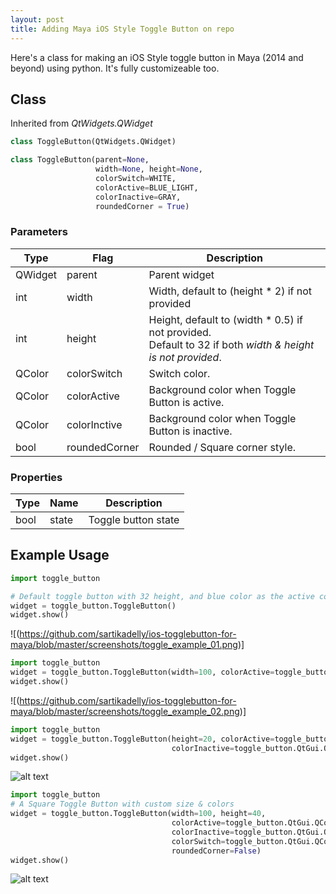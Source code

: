 ```yaml
---
layout: post
title: Adding Maya iOS Style Toggle Button on repo
---
```


Here's a class for making an iOS Style toggle button in Maya (2014 and beyond) using python.
It's fully customizeable too.

## Class
Inherited from *QtWidgets.QWidget*
```python
class ToggleButton(QtWidgets.QWidget)

class ToggleButton(parent=None,
                   width=None, height=None,
                   colorSwitch=WHITE,
                   colorActive=BLUE_LIGHT,
                   colorInactive=GRAY,
                   roundedCorner = True)
```                 

### Parameters
Type | Flag | Description
--- | --- | ---
QWidget | parent | Parent widget
int | width | Width, default to (height * 2) if not provided
int | height | Height, default to (width * 0.5) if not provided.<br>Default to 32 if both *width & height is not provided*.
QColor | colorSwitch | Switch color.
QColor | colorActive | Background color when Toggle Button is active.
QColor | colorInctive | Background color when Toggle Button is inactive.
bool | roundedCorner | Rounded / Square corner style.

### Properties
Type | Name | Description
--- | --- | ---
bool | state | Toggle button state

## Example Usage
```python
import toggle_button

# Default toggle button with 32 height, and blue color as the active color
widget = toggle_button.ToggleButton()
widget.show()
```
![(https://github.com/sartikadelly/ios-togglebutton-for-maya/blob/master/screenshots/toggle_example_01.png)]

```python
import toggle_button
widget = toggle_button.ToggleButton(width=100, colorActive=toggle_button.RED)
widget.show()
```
![(https://github.com/sartikadelly/ios-togglebutton-for-maya/blob/master/screenshots/toggle_example_02.png)]

```python
import toggle_button
widget = toggle_button.ToggleButton(height=20, colorActive=toggle_button.QtGui.QColor('#8BC34A'),
                                    colorInactive=toggle_button.QtGui.QColor('#FF9800'))
widget.show()
```
![alt text](https://github.com/sartikadelly/ios-togglebutton-for-maya/blob/master/screenshots/toggle_example_03.png "Toggle Button Example 03")

```python
import toggle_button
# A Square Toggle Button with custom size & colors
widget = toggle_button.ToggleButton(width=100, height=40,
                                    colorActive=toggle_button.QtGui.QColor(149,117,205),
                                    colorInactive=toggle_button.QtGui.QColor(77,182,172),
                                    colorSwitch=toggle_button.QtGui.QColor(240,244,195),
                                    roundedCorner=False)
widget.show()
```
![alt text](https://github.com/sartikadelly/ios-togglebutton-for-maya/blob/master/screenshots/toggle_example_04.png "Toggle Button Example 04")



